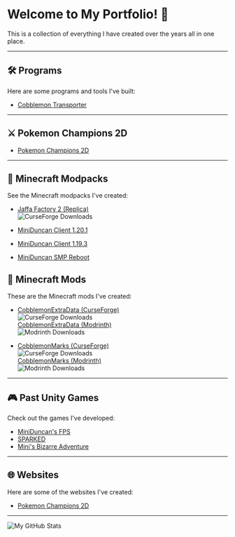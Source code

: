 # Welcome to My Portfolio! 👋
This is a collection of everything I have created over the years all in one place.

---

## 🛠️ Programs
Here are some programs and tools I've built:

- [Cobblemon Transporter](https://github.com/ArchieDxncan/cobblemon-transporter)

---

## ⚔️ Pokemon Champions 2D

- [Pokemon Champions 2D](https://champions2d.miniduncan.net)

---

## 🧱 Minecraft Modpacks
See the Minecraft modpacks I've created:

- [Jaffa Factory 2 (Replica)](https://www.curseforge.com/minecraft/modpacks/jaffa-factory-2-replica)  
  ![CurseForge Downloads](https://cf.way2muchnoise.eu/1132629.svg)

- [MiniDuncan Client 1.20.1](https://modrinth.com/modpack/miniduncan-client)
- [MiniDuncan Client 1.19.3](https://www.curseforge.com/minecraft/modpacks/miniduncan-client)
- [MiniDuncan SMP Reboot](https://www.curseforge.com/minecraft/modpacks/miniduncan-smp-reboot)
  

## 🧱 Minecraft Mods
These are the Minecraft mods I've created:

- [CobblemonExtraData (CurseForge)](https://www.curseforge.com/minecraft/mc-mods/cobblemon-extra-data)  
  ![CurseForge Downloads](https://cf.way2muchnoise.eu/1207026.svg)  
  [CobblemonExtraData (Modrinth)](https://modrinth.com/mod/cobblemon-extra-data)  
  ![Modrinth Downloads](https://img.shields.io/modrinth/dt/97Az7HCf)

- [CobblemonMarks (CurseForge)](https://www.curseforge.com/minecraft/mc-mods/cobblemon-marks)  
  ![CurseForge Downloads](https://cf.way2muchnoise.eu/1210177.svg)  
  [CobblemonMarks (Modrinth)](https://modrinth.com/mod/cobblemon-marks)  
  ![Modrinth Downloads](https://img.shields.io/modrinth/dt/tZMuL9tl)

---

## 🎮 Past Unity Games
Check out the games I've developed:

- [MiniDuncan's FPS](https://miniduncan.itch.io/miniduncans-fps)
- [SPARKED](https://miniduncan.itch.io/sparked)
- [Mini's Bizarre Adventure](https://miniduncan.itch.io/minis-bizarre-adventure)

---

## 🌐 Websites
Here are some of the websites I've created:

- [Pokemon Champions 2D](https://champions2d.miniduncan.net)

---


![My GitHub Stats](https://github-readme-stats.vercel.app/api?username=ArchieDxncan&show_icons=true&theme=radical)
